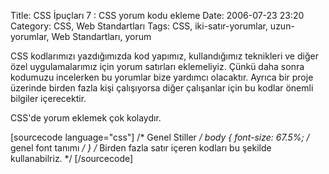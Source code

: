 Title: CSS İpuçları 7 : CSS yorum kodu ekleme
Date: 2006-07-23 23:20
Category: CSS, Web Standartları
Tags: CSS, iki-satır-yorumlar, uzun-yorumlar, Web Standartları, yorum

CSS kodlarımızı yazdığımızda kod yapımız, kullandığımız teknikleri ve
diğer özel uygulamalarımız için yorum satırları eklemeliyiz. Çünkü daha
sonra kodumuzu incelerken bu yorumlar bize yardımcı olacaktır. Ayrıca
bir proje üzerinde birden fazla kişi çalışıyorsa diğer çalışanlar için
bu kodlar önemli bilgiler içerecektir.

CSS'de yorum eklemek çok kolaydır.

[sourcecode language="css"] /* Genel Stiller */ body { font-size:
67.5%; /* genel font tanımı */ } /* Birden fazla satır içeren kodları
bu şekilde kullanabilriz. */ [/sourcecode]

</p>

